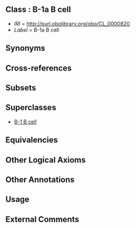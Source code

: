 
## Class : B-1a B cell

 * *IRI* = http://purl.obolibrary.org/obo/CL_0000820
 * *Label* = B-1a B cell

## Synonyms


## Cross-references


## Subsets


## Superclasses

 * [B-1 B cell](../../CL/19/CL_0000819.md)

## Equivalencies


## Other Logical Axioms


## Other Annotations


## Usage


## External Comments

